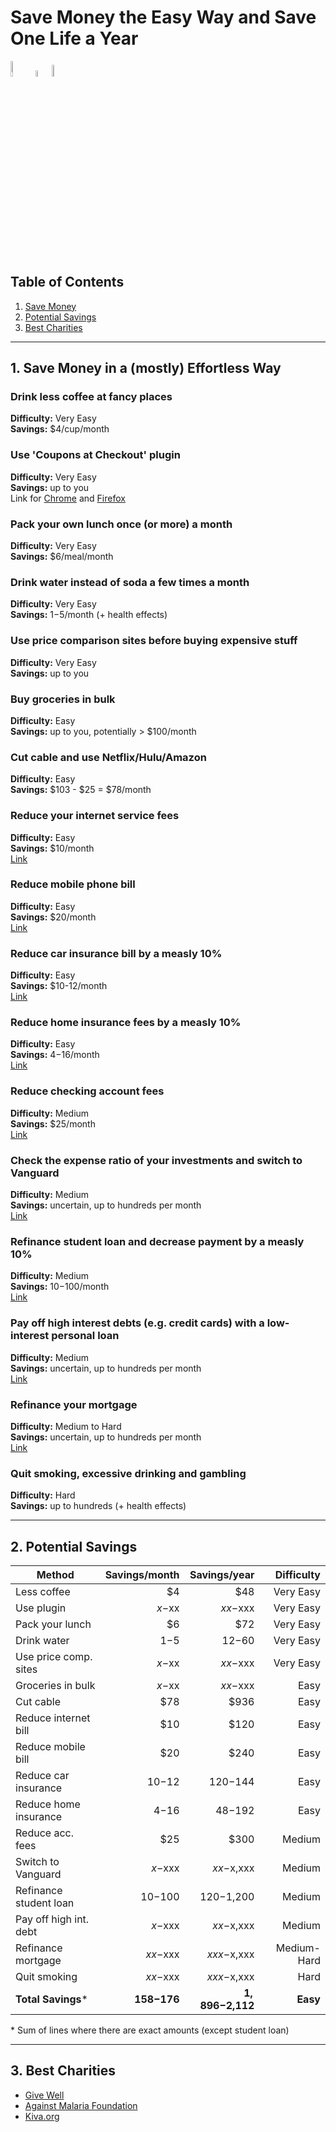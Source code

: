 # Save Money the Easy Way and Save One Life a Year

<img src="https://image.freepik.com/free-icon/piggy-bank-with-dollar-coin_318-37770.jpg" alt="Saving Money" width="8%"><img src="https://image.flaticon.com/icons/svg/60/60682.svg" alt="arrow" width="5%"><img src="https://www.againstmalaria.com/images/logo_AMF.gif" alt="Against Malaria" width="7%">

## Table of Contents

1. [Save Money](https://github.com/codergy/savemoneyanddonate#1-save-money-effortlessly)
2. [Potential Savings](https://github.com/codergy/savemoneyanddonate#2-potential-savings)
3. [Best Charities](https://github.com/codergy/savemoneyanddonate#3-best-charities)

<hr>

## 1. Save Money in a (mostly) Effortless Way

### Drink less coffee at fancy places
**Difficulty:** Very Easy  
**Savings:** $4/cup/month

### Use 'Coupons at Checkout' plugin
**Difficulty:** Very Easy  
**Savings:** up to you  
Link for [Chrome](https://chrome.google.com/webstore/detail/coupons-at-checkout/kegphgaihkjoophpabchkmpaknehfamb) and [Firefox](https://addons.mozilla.org/en-US/firefox/addon/coupons-at-checkout/)

### Pack your own lunch once (or more) a month
**Difficulty:** Very Easy  
**Savings:** $6/meal/month

### Drink water instead of soda a few times a month
**Difficulty:** Very Easy  
**Savings:** $1-$5/month (+ health effects)

### Use price comparison sites before buying expensive stuff
**Difficulty:** Very Easy  
**Savings:** up to you

### Buy groceries in bulk
**Difficulty:** Easy  
**Savings:** up to you, potentially > $100/month

### Cut cable and use Netflix/Hulu/Amazon
**Difficulty:** Easy  
**Savings:** $103 - $25 = $78/month

### Reduce your internet service fees
**Difficulty:** Easy  
**Savings:** $10/month  
[Link](http://broadbandnow.com/report/13-creative-ways-save-money-internet-bill/)

### Reduce mobile phone bill
**Difficulty:** Easy  
**Savings:** $20/month  
[Link](https://republicwireless.com/cell-phone-plans/)

### Reduce car insurance bill by a measly 10%
**Difficulty:** Easy  
**Savings:** $10-12/month  
[Link](https://www.nerdwallet.com/insurance/compare-car-insurance-rates)

### Reduce home insurance fees by a measly 10%
**Difficulty:** Easy  
**Savings:** $4-$16/month  
[Link](http://www.thesimpledollar.com/best-home-insurance/)

### Reduce checking account fees
**Difficulty:** Medium  
**Savings:** $25/month  
[Link](http://www.thesimpledollar.com/free-checking-account/)

### Check the expense ratio of your investments and switch to Vanguard
**Difficulty:** Medium  
**Savings:** uncertain, up to hundreds per month  
[Link](https://investor.vanguard.com/corporate-portal/)

### Refinance student loan and decrease payment by a measly 10%
**Difficulty:** Medium  
**Savings:** $10-$100/month  
[Link](https://www.sofi.com/)

### Pay off high interest debts (e.g. credit cards) with a low-interest personal loan
**Difficulty:** Medium  
**Savings:** uncertain, up to hundreds per month  
[Link](https://www.sofi.com/)

### Refinance your mortgage
**Difficulty:** Medium to Hard  
**Savings:** uncertain, up to hundreds per month  
[Link](https://www.sofi.com/)

### Quit smoking, excessive drinking and gambling
**Difficulty:** Hard  
**Savings:** up to hundreds (+ health effects)

<hr>

## 2. Potential Savings

| Method                 | Savings/month | Savings/year | Difficulty   |
| ---------------------- |--------------:| ------------:| ------------:|
| Less coffee            |         $4    |          $48 | Very Easy    |
| Use plugin             |     $x-$xx    |     $xx-$xxx | Very Easy    |
| Pack your lunch        |         $6    |          $72 | Very Easy    |
| Drink water            |      $1-$5    |      $12-$60 | Very Easy    |
| Use price comp. sites  |     $x-$xx    |     $xx-$xxx | Very Easy    |
| Groceries in bulk      |     $x-$xx    |     $xx-$xxx |      Easy    |
| Cut cable              |        $78    |         $936 |      Easy    |
| Reduce internet bill   |        $10    |         $120 |      Easy    |
| Reduce mobile bill     |        $20    |         $240 |      Easy    |
| Reduce car insurance   |    $10-$12    |    $120-$144 |      Easy    |
| Reduce home insurance  |     $4-$16    |     $48-$192 |      Easy    |
| Reduce acc. fees       |        $25    |         $300 |    Medium    |
| Switch to Vanguard     |    $x-$xxx    |   $xx-$x,xxx |    Medium    |
| Refinance student loan |   $10-$100    |  $120-$1,200 |    Medium    |
| Pay off high int. debt |    $x-$xxx    |   $xx-$x,xxx |    Medium    |
| Refinance mortgage     |   $xx-$xxx    |  $xxx-$x,xxx | Medium-Hard  |
| Quit smoking           |   $xx-$xxx    |  $xxx-$x,xxx |      Hard    |
| **Total Savings**\*    | **$158-$176** | **$1,896-$2,112** |    **Easy**    |
  
\* Sum of lines where there are exact amounts (except student loan) 

<hr>

## 3. Best Charities

- [Give Well](http://www.givewell.org/)
- [Against Malaria Foundation](https://www.againstmalaria.com/default.aspx)
- [Kiva.org](https://www.kiva.org/)
